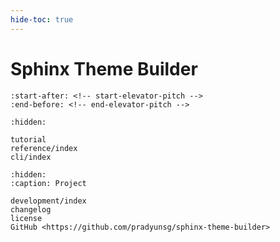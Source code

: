 ```yaml
---
hide-toc: true
---
```


# Sphinx Theme Builder

```{include} ../README.md
:start-after: <!-- start-elevator-pitch -->
:end-before: <!-- end-elevator-pitch -->
```

<!-- The rest of this is the table of contents for the site; all hidden. -->

```{toctree}
:hidden:

tutorial
reference/index
cli/index
```

```{toctree}
:hidden:
:caption: Project

development/index
changelog
license
GitHub <https://github.com/pradyunsg/sphinx-theme-builder>
```
